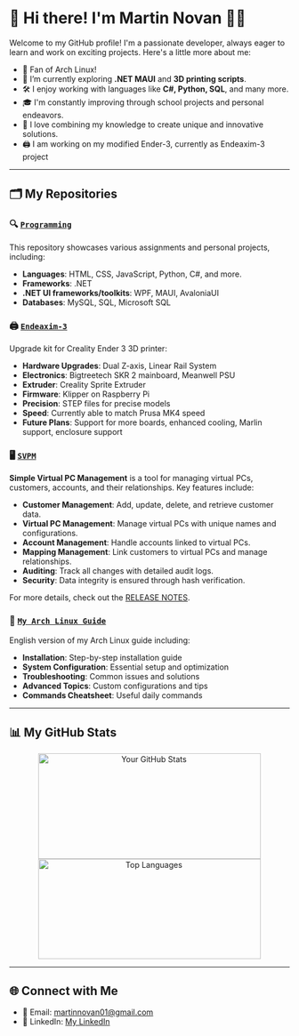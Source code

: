 # 👋 Hi there! I'm Martin Novan 👨‍💻

Welcome to my GitHub profile! I'm a passionate developer, always eager to learn and work on exciting projects. Here's a little more about me:

- 🐧 Fan of Arch Linux!
- 🌱 I’m currently exploring **.NET MAUI** and **3D printing scripts**.
- 🛠️ I enjoy working with languages like **C#, Python, SQL**, and many more.
- 🎓 I'm constantly improving through school projects and personal endeavors.
- 📖 I love combining my knowledge to create unique and innovative solutions.
- 🖨️ I am working on my modified Ender-3, currently as Endeaxim-3 project
---

## 🗂️ My Repositories
### 🔍 [**`Programming`**](https://github.com/MartinNovan/Programming)
This repository showcases various assignments and personal projects, including:

- **Languages**: HTML, CSS, JavaScript, Python, C#, and more.
- **Frameworks**: .NET
- **.NET UI frameworks/toolkits**: WPF, MAUI, AvaloniaUI
- **Databases**: MySQL, SQL, Microsoft SQL

### 🖨️ [**`Endeaxim-3`**](https://github.com/MartinNovan/Endeaxim-3)
Upgrade kit for Creality Ender 3 3D printer:

- **Hardware Upgrades**: Dual Z-axis, Linear Rail System
- **Electronics**: Bigtreetech SKR 2 mainboard, Meanwell PSU
- **Extruder**: Creality Sprite Extruder
- **Firmware**: Klipper on Raspberry Pi
- **Precision**: STEP files for precise models
- **Speed**: Currently able to match Prusa MK4 speed
- **Future Plans**: Support for more boards, enhanced cooling, Marlin support, enclosure support

### 🖥️ [**`SVPM`**](https://github.com/MartinNovan/SVPM-Simple-Virtual-Pc-manegement/)
**Simple Virtual PC Management** is a tool for managing virtual PCs, customers, accounts, and their relationships. Key features include:

- **Customer Management**: Add, update, delete, and retrieve customer data.
- **Virtual PC Management**: Manage virtual PCs with unique names and configurations.
- **Account Management**: Handle accounts linked to virtual PCs.
- **Mapping Management**: Link customers to virtual PCs and manage relationships.
- **Auditing**: Track all changes with detailed audit logs.
- **Security**: Data integrity is ensured through hash verification.

For more details, check out the [RELEASE NOTES](https://github.com/MartinNovan/SVPM-Simple-Virtual-Pc-manegement/releases/latest).

### 🐧 [**`My Arch Linux Guide`**](https://github.com/MartinNovan/MyArchLinuxGuide)
English version of my Arch Linux guide including:

- **Installation**: Step-by-step installation guide
- **System Configuration**: Essential setup and optimization
- **Troubleshooting**: Common issues and solutions
- **Advanced Topics**: Custom configurations and tips
- **Commands Cheatsheet**: Useful daily commands

---

## 📊 My GitHub Stats

<div align="center">
  <img src="https://github-readme-stats.vercel.app/api?username=martinnovan&show_icons=true&theme=radical" alt="Your GitHub Stats" width="400px" height="190px"/>
  <img src="https://github-readme-stats.vercel.app/api/top-langs/?username=martinnovan&layout=compact&theme=radical" alt="Top Languages" width="400px"height="180px"/>
</div>

---

## 🌐 Connect with Me
- 📧 Email: [martinnovan01@gmail.com](mailto:martinnovan01@gmail.com)
- 💼 LinkedIn: [My LinkedIn](https://www.linkedin.com/in/martin-novan-04939b2a6/)
